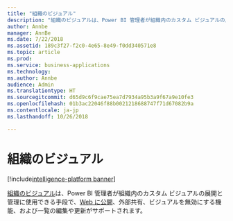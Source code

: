 ```yaml
---
title: "組織のビジュアル"
description: "組織のビジュアルは、Power BI 管理者が組織内のカスタム ビジュアルの展開と管理に使用できる手段です。"
author: Annbe
manager: AnnBe
ms.date: 7/22/2018
ms.assetid: 189c3f27-f2c0-4e65-8e49-f0dd340571e8
ms.topic: article
ms.prod: 
ms.service: business-applications
ms.technology: 
ms.author: Annbe
audience: Admin
ms.translationtype: HT
ms.sourcegitcommit: d65d9c6f9cae75ea7d7934a95b3a9f67a9e10fe3
ms.openlocfilehash: 01b3ac22046f88b0021218688747f71d67082b9a
ms.contentlocale: ja-jp
ms.lasthandoff: 10/26/2018

---
```

# <a name="organization-visuals"></a>組織のビジュアル

[!include[intelligence-platform banner](../../includes/intelligence-platform.md)]



[組織のビジュアル](https://docs.microsoft.com/power-bi/power-bi-custom-visuals-organization)は、Power BI 管理者が組織内のカスタム ビジュアルの展開と管理に使用できる手段で、[Web に公開](https://docs.microsoft.com/power-bi/service-publish-to-web)、外部共有、ビジュアルを無効にする機能、および一覧の編集や更新がサポートされます。

